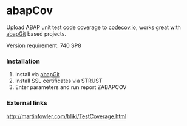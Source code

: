 # abapCov

Upload ABAP unit test code coverage to [codecov.io](https://codecov.io), works great with [abapGit](http://www.abapgit.org) based projects.

Version requirement: 740 SP8

### Installation
1. Install via [abapGit](http://www.abapgit.org)
2. Install SSL certificates via STRUST
3. Enter parameters and run report ZABAPCOV

### External links
http://martinfowler.com/bliki/TestCoverage.html
